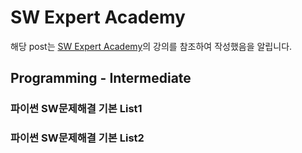 # SW Expert Academy

해당 post는 [SW Expert Academy](https://swexpertacademy.com/main/main.do)의 강의를 참조하여 작성했음을 알립니다.

## Programming - Intermediate

### 파이썬 SW문제해결 기본 List1

### 파이썬 SW문제해결 기본 List2





